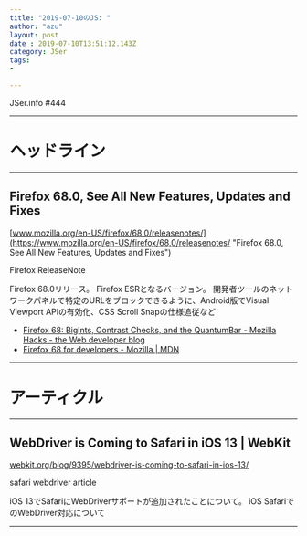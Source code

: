 ```yaml
---
title: "2019-07-10のJS: "
author: "azu"
layout: post
date : 2019-07-10T13:51:12.143Z
category: JSer
tags:
-

---
```


JSer.info #444

----

<h1 class="site-genre">ヘッドライン</h1>

----

## Firefox 68.0, See All New Features, Updates and Fixes
[www.mozilla.org/en-US/firefox/68.0/releasenotes/](https://www.mozilla.org/en-US/firefox/68.0/releasenotes/ "Firefox 68.0, See All New Features, Updates and Fixes")
<p class="jser-tags jser-tag-icon"><span class="jser-tag">Firefox</span> <span class="jser-tag">ReleaseNote</span></p>

Firefox 68.0リリース。
Firefox ESRとなるバージョン。
開発者ツールのネットワークパネルで特定のURLをブロックできるように、Android版でVisual Viewport APIの有効化、CSS Scroll Snapの仕様追従など

- [Firefox 68: BigInts, Contrast Checks, and the QuantumBar - Mozilla Hacks - the Web developer blog](https://hacks.mozilla.org/2019/07/firefox-68-bigints-contrast-checks-and-the-quantumbar/ "Firefox 68: BigInts, Contrast Checks, and the QuantumBar - Mozilla Hacks - the Web developer blog")
- [Firefox 68 for developers - Mozilla | MDN](https://developer.mozilla.org/en-US/docs/Mozilla/Firefox/Releases/68 "Firefox 68 for developers - Mozilla | MDN")

----
<h1 class="site-genre">アーティクル</h1>

----

## WebDriver is Coming to Safari in iOS 13 | WebKit
[webkit.org/blog/9395/webdriver-is-coming-to-safari-in-ios-13/](https://webkit.org/blog/9395/webdriver-is-coming-to-safari-in-ios-13/ "WebDriver is Coming to Safari in iOS 13 | WebKit")
<p class="jser-tags jser-tag-icon"><span class="jser-tag">safari</span> <span class="jser-tag">webdriver</span> <span class="jser-tag">article</span></p>

iOS 13でSafariにWebDriverサポートが追加されたことについて。
iOS SafariでのWebDriver対応について


----
